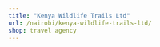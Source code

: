 ```yaml
---
title: "Kenya Wildlife Trails Ltd"
url: /nairobi/kenya-wildlife-trails-ltd/
shop: travel agency
---
```

